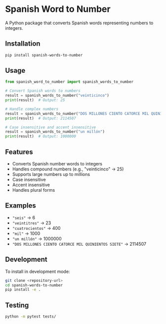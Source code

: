 # Spanish Word to Number

A Python package that converts Spanish words representing numbers to integers.

## Installation

```bash
pip install spanish-words-to-number
```

## Usage

```python
from spanish_word_to_number import spanish_words_to_number

# Convert Spanish words to numbers
result = spanish_words_to_number("veinticinco")
print(result)  # Output: 25

# Handle complex numbers
result = spanish_words_to_number("DOS MILLONES CIENTO CATORCE MIL QUINIENTOS SIETE")
print(result)  # Output: 2114507

# Case insensitive and accent insensitive
result = spanish_words_to_number("un millón")
print(result)  # Output: 1000000
```

## Features

- Converts Spanish number words to integers
- Handles compound numbers (e.g., "veinticinco" → 25)
- Supports large numbers up to millions
- Case insensitive
- Accent insensitive
- Handles plural forms

## Examples

- `"seis"` → 6
- `"veintitres"` → 23
- `"cuatrocientos"` → 400
- `"mil"` → 1000
- `"un millón"` → 1000000
- `"DOS MILLONES CIENTO CATORCE MIL QUINIENTOS SIETE"` → 2114507

## Development

To install in development mode:

```bash
git clone <repository-url>
cd spanish-words-to-number
pip install -e .
```

## Testing

```bash
python -m pytest tests/
```

